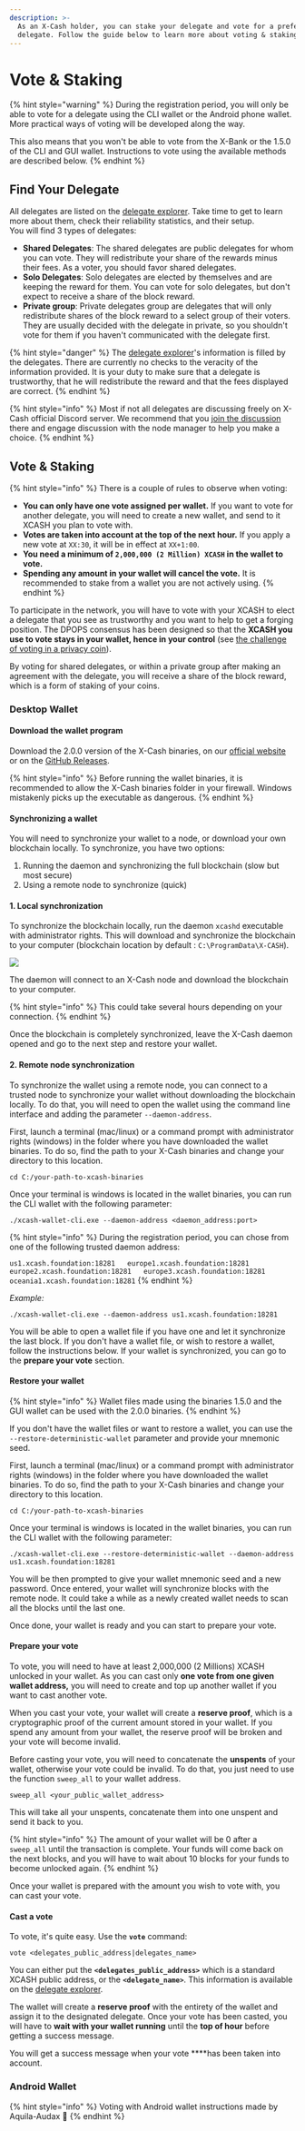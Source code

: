 ```yaml
---
description: >-
  As an X-Cash holder, you can stake your delegate and vote for a preferred
  delegate. Follow the guide below to learn more about voting & staking.
---
```


# Vote & Staking

{% hint style="warning" %}
During the registration period, you will only be able to vote for a delegate using the CLI wallet or the Android phone wallet. More practical ways of voting will be developed along the way.  
  
This also means that you won't be able to vote from the X-Bank or the 1.5.0 of the CLI and GUI wallet. Instructions to vote using the available methods are described below.
{% endhint %}

## Find Your Delegate

All delegates are listed on the [delegate explorer](http://delegates.xcash.foundation/delegates). Take time to get to learn more about them, check their reliability statistics, and their setup.   
You will find 3 types of delegates:

* **Shared Delegates**: The shared delegates are public delegates for whom you can vote. They will redistribute your share of the rewards minus their fees. As a voter, you should favor shared delegates.
* **Solo Delegates**: Solo delegates are elected by themselves and are keeping the reward for them. You can vote for solo delegates, but don't expect to receive a share of the block reward.
* **Private group**: Private delegates group are delegates that will only redistribute shares of the block reward to a select group of their voters. They are usually decided with the delegate in private, so you shouldn't vote for them if you haven't communicated with the delegate first.

{% hint style="danger" %}
The [delegate explorer](http://delegates.xcash.foundation/delegates)'s information is filled by the delegates. There are currently no checks to the veracity of the information provided. It is your duty to make sure that a delegate is trustworthy, that he will redistribute the reward and that the fees displayed are correct.
{% endhint %}

{% hint style="info" %}
Most if not all delegates are discussing freely on X-Cash official Discord server. We recommend that you [join the discussion](https://discord.gg/4CAahnd) there and engage discussion with the node manager to help you make a choice.
{% endhint %}

## Vote & Staking

{% hint style="info" %}
There is a couple of rules to observe when voting:

* **You can only have one vote assigned per wallet.** If you want to vote for another delegate, you will need to create a new wallet, and send to it XCASH you plan to vote with.
* **Votes are taken into account at the top of the next hour.** If you apply a new vote at `XX:30`, it will be in effect at `XX+1:00`.
* **You need a minimum of `2,000,000 (2 Million) XCASH` in the wallet to vote.**
* **Spending any amount in your wallet will cancel the vote.** It is recommended to stake from a wallet you are not actively using.
{% endhint %}

To participate in the network, you will have to vote with your XCASH to elect a delegate that you see as trustworthy and you want to help to get a forging position. The DPOPS consensus has been designed so that the **XCASH you use to vote stays in your wallet, hence in your control** \(see [the challenge of voting in a privacy coin](https://docs.xcash.foundation/dpops/yellowpaper-delagated-proof-of-private-stake#the-challenges-of-staking-and-voting-in-a-privacy-coin)\).

By voting for shared delegates, or within a private group after making an agreement with the delegate, you will receive a share of the block reward, which is a form of staking of your coins.

### Desktop Wallet

#### Download the wallet program

Download the 2.0.0 version of the X-Cash binaries, on our [official website](https://www.xcash.foundation/wallet) or on the [GitHub Releases](https://github.com/X-CASH-official/xcash-core/releases).

{% hint style="info" %}
Before running the wallet binaries, it is recommended to allow the X-Cash binaries folder in your firewall. Windows mistakenly picks up the executable as dangerous.
{% endhint %}

#### Synchronizing a wallet

You will need to synchronize your wallet to a node, or download your own blockchain locally. To synchronize, you have two options:  
1. Running the daemon and synchronizing the full blockchain \(slow but most secure\)  
2. Using a remote node to synchronize \(quick\)

#### 1. Local synchronization

To synchronize the blockchain locally, run the daemon `xcashd` executable with administrator rights. This will download and synchronize the blockchain to your computer \(blockchain location by default : `C:\ProgramData\X-CASH`\).

![](../.gitbook/assets/image%20%2828%29.png)

The daemon will connect to an X-Cash node and download the blockchain to your computer.

{% hint style="info" %}
This could take several hours depending on your connection. 
{% endhint %}

Once the blockchain is completely synchronized, leave the X-Cash daemon opened and go to the next step and restore your wallet.

#### 2. Remote node synchronization

To synchronize the wallet using a remote node, you can connect to a trusted node to synchronize your wallet without downloading the blockchain locally. To do that, you will need to open the wallet using the command line interface and adding the parameter `--daemon-address`. 

First, launch a terminal \(mac/linux\) or a command prompt with administrator rights \(windows\) in the folder where you have downloaded the wallet binaries. To do so, find the path to your X-Cash binaries and change your directory to this location.

```text
cd C:/your-path-to-xcash-binaries
```

Once your terminal is windows is located in the wallet binaries, you can run the CLI wallet with the following parameter:

```text
./xcash-wallet-cli.exe --daemon-address <daemon_address:port>
```

{% hint style="info" %}
During the registration period, you can chose from one of the following trusted daemon address:

`us1.xcash.foundation:18281  
europe1.xcash.foundation:18281  
europe2.xcash.foundation:18281  
europe3.xcash.foundation:18281  
oceania1.xcash.foundation:18281`
{% endhint %}

_Example:_ 

```text
./xcash-wallet-cli.exe --daemon-address us1.xcash.foundation:18281
```

You will be able to open a wallet file if you have one and let it synchronize the last block. If you don't have a wallet file, or wish to restore a wallet, follow the instructions below. If your wallet is synchronized, you can go to the **prepare your vote** section.

#### Restore your wallet

{% hint style="info" %}
Wallet files made using the binaries 1.5.0 and the GUI wallet can be used with the 2.0.0 binaries.
{% endhint %}

If you don't have the wallet files or want to restore a wallet, you can use the `--restore-deterministic-wallet` parameter and provide your mnemonic seed.

First, launch a terminal \(mac/linux\) or a command prompt with administrator rights \(windows\) in the folder where you have downloaded the wallet binaries. To do so, find the path to your X-Cash binaries and change your directory to this location.

```text
cd C:/your-path-to-xcash-binaries
```

Once your terminal is windows is located in the wallet binaries, you can run the CLI wallet with the following parameter:

```text
./xcash-wallet-cli.exe --restore-deterministic-wallet --daemon-address us1.xcash.foundation:18281
```

You will be then prompted to give your wallet mnemonic seed and a new password. Once entered, your wallet will synchronize blocks with the remote node. It could take a while as a newly created wallet needs to scan all the blocks until the last one. 

Once done, your wallet is ready and you can start to prepare your vote.

#### **Prepare your vote**

To vote, you will need to have at least 2,000,000 \(2 Millions\) XCASH unlocked in your wallet. As you can cast only **one vote from one given wallet address,** you will need to create and top up another wallet if you want to cast another vote.

When you cast your vote, your wallet will create a **reserve proof**, which is a cryptographic proof of the current amount stored in your wallet. If you spend any amount from your wallet, the reserve proof will be broken and your vote will become invalid. 

Before casting your vote, you will need to concatenate the **unspents** of your wallet, otherwise your vote could be invalid. To do that, you just need to use the function `sweep_all` to your wallet address.

```text
sweep_all <your_public_wallet_address>
```

This will take all your unspents, concatenate them into one unspent and send it back to you.

{% hint style="info" %}
The amount of your wallet will be 0 after a `sweep_all` until the transaction is complete. Your funds will come back on the next blocks, and you will have to wait about 10 blocks for your funds to become unlocked again.
{% endhint %}

Once your wallet is prepared with the amount you wish to vote with, you can cast your vote.

#### Cast a vote

To vote, it's quite easy. Use the **`vote`** command:

```text
vote <delegates_public_address|delegates_name>
```

You can either put the **`<delegates_public_address>`** which is a standard XCASH public address, or the **`<delegate_name>`**. This information is available on the [delegate explorer](http://delegates.xcash.foundation/).

The wallet will create a **reserve proof** with the entirety of the wallet and assign it to the designated delegate. Once your vote has been casted, you will have to **wait with your wallet running** until the **top of hour** before getting a success message.

You will get a success message when your vote ****has been taken into account.

### Android Wallet

{% hint style="info" %}
Voting with Android wallet instructions made by Aquila-Audax 🙏
{% endhint %}



